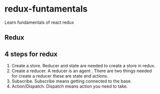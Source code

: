 # redux-funtamentals
Learn fundamentals of react redux 

## Redux

## 4 steps for redux
  1. Create a store. Reducer and state are needed to create a store in redux.
  2. Create a reducer.  A reducer is an agent . There are two things needed for create a reducer these are state and actions.
  3. Subscribe. Subscribe means getting connected to the base.
  4. Action/Dispatch. Dispatch means action you need to take.
